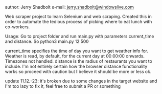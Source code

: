 author: Jerry Shadbolt
e-mail: jerry.shadbolt@windowslive.com

Web scraper project to learn Selenium and web scraping. Created this in order to automate the tedious process of picking where to eat lunch with co-workers.

Usage: 
Go to project folder and run main.py with parameters current_time and distance. So python3 main.py 12 500

current_time specifies the time of day you want to get weather info for. Weather is read, by default, for the current day at 00:00:00 onwards. Timezones not handled. distance is the radius of restaurants you want to include. I'm not entirely certain how the browser distance functionality works so proceed with caution but I believe it should be more or less ok. 

update 11.12.-23: it's broken due to some changes in the target website and I'm too lazy to fix it, feel free to 
submit a PR or something 
